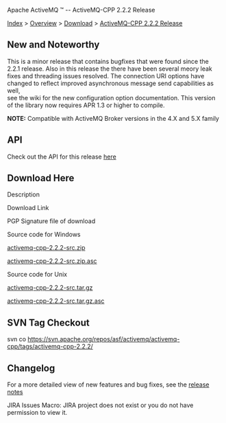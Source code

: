 Apache ActiveMQ ™ -- ActiveMQ-CPP 2.2.2 Release 

[Index](index.html) > [Overview](overview.md) > [Download](OverviewOverview/Overview/download.md) > [ActiveMQ-CPP 2.2.2 Release](Index/Overview/Download/activemq-cpp-222-release.md)

New and Noteworthy
------------------

This is a minor release that contains bugfixes that were found since the  
2.2.1 release. Also in this release the there have been several meory leak  
fixes and threading issues resolved. The connection URI options have  
changed to reflect improved asynchronous message send capabilities as well,  
see the wiki for the new configuration option documentation. This version  
of the library now requires APR 1.3 or higher to compile.

  

**NOTE:** Compatible with ActiveMQ Broker versions in the 4.X and 5.X family

API
---

Check out the API for this release [here](http://activemq.apache.org/cms/api_docs/activemqcpp-2.2.1)

Download Here
-------------

Description

Download Link

PGP Signature file of download

Source code for Windows

[activemq-cpp-2.2.2-src.zip](http://www.apache.org/dyn/closer.cgi/activemq/activemq-cpp/source/activemq-cpp-2.2.2-src.zip)

[activemq-cpp-2.2.2-src.zip.asc](http://www.apache.org/dist/activemq/activemq-cpp/source/activemq-cpp-2.2.2-src.zip.asc)

Source code for Unix

[activemq-cpp-2.2.2-src.tar.gz](http://www.apache.org/dyn/closer.cgi/activemq/activemq-cpp/source/activemq-cpp-2.2.2-src.tar.gz)

[activemq-cpp-2.2.2-src.tar.gz.asc](http://www.apache.org/dist/activemq/activemq-cpp/source/activemq-cpp-2.2.2-src.tar.gz.asc)

SVN Tag Checkout
----------------

svn co https://svn.apache.org/repos/asf/activemq/activemq-cpp/tags/activemq-cpp-2.2.2/

Changelog
---------

For a more detailed view of new features and bug fixes, see the [release notes](http://issues.apache.org/activemq/secure/ReleaseNote.jspa?projectId=11000&styleName=Html&version=11931)  

JIRA Issues Macro: JIRA project does not exist or you do not have permission to view it.

 

